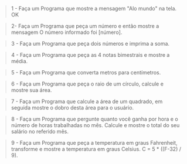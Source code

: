 > 1 - Faça um Programa que mostre a mensagem "Alo mundo" na tela. OK

> 2- Faça um Programa que peça um número e então mostre a mensagem O número informado foi [número].

> 3 - Faça um Programa que peça dois números e imprima a soma.

> 4 - Faça um Programa que peça as 4 notas bimestrais e mostre a média.

> 5 - Faça um Programa que converta metros para centímetros.

> 6 - Faça um Programa que peça o raio de um círculo, calcule e mostre sua área.

> 7 - Faça um Programa que calcule a área de um quadrado, em seguida mostre o dobro desta área para o usuário.

> 8 - Faça um Programa que pergunte quanto você ganha por hora e o número de horas trabalhadas no mês. Calcule e mostre o total do seu salário no referido mês.

> 9 - Faça um Programa que peça a temperatura em graus Fahrenheit, transforme e mostre a temperatura em graus Celsius.
> C = 5 \* ((F-32) / 9).